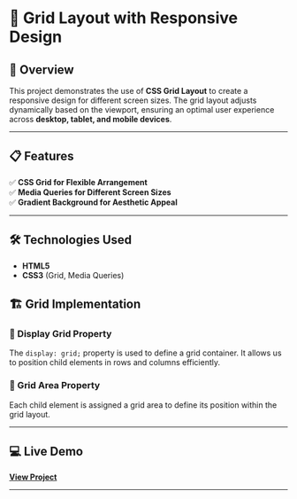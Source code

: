 # 📌 Grid Layout with Responsive Design

## 📖 Overview
This project demonstrates the use of **CSS Grid Layout** to create a responsive design for different screen sizes. The grid layout adjusts dynamically based on the viewport, ensuring an optimal user experience across **desktop, tablet, and mobile devices**.

---

<!-- ## 🎯 Features -->
## 📋 Features 
✅ **CSS Grid for Flexible Arrangement**  
✅ **Media Queries for Different Screen Sizes**  
✅ **Gradient Background for Aesthetic Appeal** 

---
## 🛠️ Technologies Used
- **HTML5**
- **CSS3** (Grid, Media Queries)

## 🏗️ Grid Implementation

### 🔹 Display Grid Property
The `display: grid;` property is used to define a grid container. It allows us to position child elements in rows and columns efficiently.

### 🔹 Grid Area Property
Each child element is assigned a grid area to define its position within the grid layout.

---

<!-- ## 👀 Quick Preview of Layout
### **Mobile View**
![Mobile Grid](image-mobile.png)

### **Tablet View**
![Tablet Grid](image-tablet.png)

### **Desktop View**
![Desktop Grid](image-desktop.png)

--- -->
## 💻 Live Demo
[**View Project**](https://ved7482.github.io/web-projects/tasks/1-practicing-grid)

---